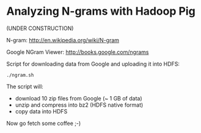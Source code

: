 # Analyzing N-grams with Hadoop Pig

(UNDER CONSTRUCTION)

N-gram: http://en.wikipedia.org/wiki/N-gram

Google NGram Viewer: http://books.google.com/ngrams

Script for downloading data from Google and uploading it into HDFS:

    ./ngram.sh

The script will:

* download 10 zip files from Google (~ 1 GB of data)
* unzip and compress into bz2 (HDFS native format)
* copy data into HDFS

Now go fetch some coffee ;-)


